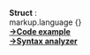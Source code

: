 <b>Struct</b> : <br>
	markup.language {}
<br><b><a href="https://github.com/henryco/Struct/blob/master/src/example.struct">->Code example</a>
<br><b><a href="https://github.com/henryco/Struct/tree/master/src/parser/drivers">->Syntax analyzer</a>





